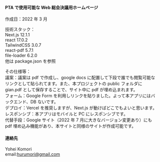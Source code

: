 #### PTA で使用可能な Web 総会決議用ホームページ

作成日：2022 年 3 月

技術スタック：<br>
Next.js 12.1.1<br>
react 17.0.2<br>
TailwindCSS 3.0.7<br>
react-pdf 5.7.1<br>
file-loader 6.2.0<br>
他は package.json を参照<br>

その仕様等：<br>
議案：議案は pdf で作成し、google docs に配置して下段で誰でも閲覧可能なリンクとして貼られてます。また、本プロジェクトの public フォルダに gian.pdf として保存することで、サイト中に pdf が埋め込まれます。<br>
フォーム：Google Form を利用しリンクを貼りました。よって本アプリにはバックエンド、DB ないです。<br>
デプロイ：Vercel を推奨しますが、Next.js が動けばどこでもよいと思います。<br>
レスポンシブ：本アプリはモバイルと PC にレスポンシブです。<br>
代替手段：Google サイト（2022 年 7 月に大きなバージョン変更あり）にも pdf 埋め込み機能があり、本サイトと同様のサイトが作成可能です。

#### 連絡先

Yohei Komori<br>
email:hurumori@gmail.com
